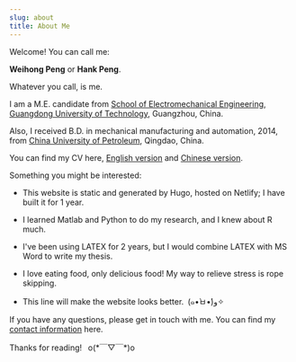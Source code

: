 ```yaml
---
slug: about
title: About Me
---
```

<!---
  <div style=float:right> <img
  src="https://raw.githubusercontent.com/HankPPeng/HankPeng.com/master/images/my_photo.jpg"
  height=324px width=240px > </div>
-->

Welcome! You can call me:

**Weihong Peng** or **Hank Peng**.

Whatever you call, is me.

I am a M.E. candidate from [School of Electromechanical Engineering](http://jdgcxy.gdut.edu.cn/), 
[Guangdong University of Technology](http://www.gdut.edu.cn/), Guangzhou, China.

Also, I received B.D. in mechanical manufacturing and automation, 2014, from [China University of Petroleum](http://www.upc.edu.cn/), Qingdao, China.

You can find my CV here, [English version]() and [Chinese version](https://hankpeng.netlify.com/resume_zh.pdf).

Something you might be interested:

* This website is static and generated by Hugo, hosted on Netlify; I have built it for 1 year.

* I learned Matlab and Python to do my research, and I knew about R much.

* I've been using LATEX for 2 years, but I would combine LATEX with MS Word to write my thesis.

* I love eating food, only delicious food! My way to relieve stress is rope skipping.

* This line will make the website looks better.&ensp;(๑•̀ㅂ•́)و✧

If you have any questions, please get in touch with me. You can find my [contact information](https://hankpeng.netlify.com/contact/) here.

Thanks for reading!&ensp; o(\*￣▽￣*)o
